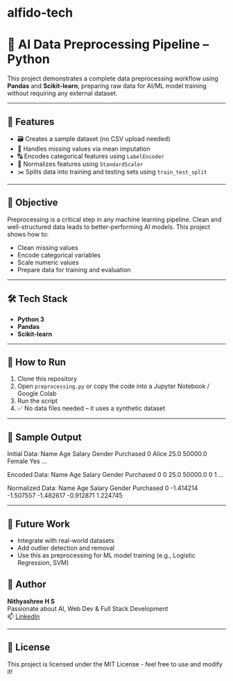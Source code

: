 # alfido-tech
# 🧹 AI Data Preprocessing Pipeline – Python

This project demonstrates a complete data preprocessing workflow using **Pandas** and **Scikit-learn**, preparing raw data for AI/ML model training without requiring any external dataset.

---

## 📌 Features

- 🗃️ Creates a sample dataset (no CSV upload needed)
- 🧹 Handles missing values via mean imputation
- 🔠 Encodes categorical features using `LabelEncoder`
- 📏 Normalizes features using `StandardScaler`
- ✂️ Splits data into training and testing sets using `train_test_split`

---

## 🎯 Objective

Preprocessing is a critical step in any machine learning pipeline. Clean and well-structured data leads to better-performing AI models. This project shows how to:
- Clean missing values  
- Encode categorical variables  
- Scale numeric values  
- Prepare data for training and evaluation  

---

## 🛠️ Tech Stack

- **Python 3**
- **Pandas**
- **Scikit-learn**

---

## 🚀 How to Run

1. Clone this repository  
2. Open `preprocessing.py` or copy the code into a Jupyter Notebook / Google Colab  
3. Run the script  
4. ✅ No data files needed – it uses a synthetic dataset

---

## 📌 Sample Output

Initial Data:
Name Age Salary Gender Purchased
0 Alice 25.0 50000.0 Female Yes
...

Encoded Data:
Name Age Salary Gender Purchased
0 0 25.0 50000.0 0 1
...

Normalized Data:
Name Age Salary Gender Purchased
0 -1.414214 -1.507557 -1.482617 -0.912871 1.224745



---

## 🤖 Future Work

- Integrate with real-world datasets  
- Add outlier detection and removal  
- Use this as preprocessing for ML model training (e.g., Logistic Regression, SVM)



## 🙌 Author

**Nithyashree H S**  
Passionate about AI, Web Dev & Full Stack Development  
📫 [LinkedIn](www.linkedin.com/in/nithya-shree-8802542b3) 

---

## 📎 License

This project is licensed under the MIT License - feel free to use and modify it!

